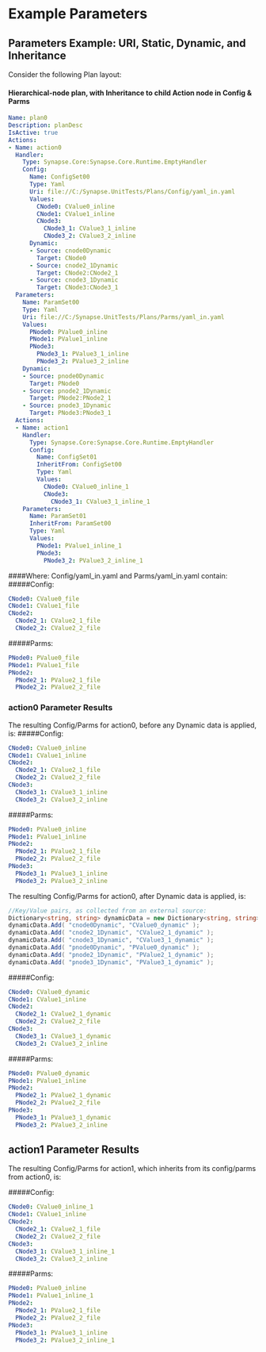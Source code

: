 # Example Parameters

## Parameters Example: URI, Static, Dynamic, and Inheritance

Consider the following Plan layout:
#### Hierarchical-node plan, with Inheritance to child Action node in Config & Parms

```yaml
Name: plan0
Description: planDesc
IsActive: true
Actions:
- Name: action0
  Handler:
    Type: Synapse.Core:Synapse.Core.Runtime.EmptyHandler
    Config:
      Name: ConfigSet00
      Type: Yaml
      Uri: file://C:/Synapse.UnitTests/Plans/Config/yaml_in.yaml
      Values:
        CNode0: CValue0_inline
        CNode1: CValue1_inline
        CNode3:
          CNode3_1: CValue3_1_inline
          CNode3_2: CValue3_2_inline
      Dynamic:
      - Source: cnode0Dynamic
        Target: CNode0
      - Source: cnode2_1Dynamic
        Target: CNode2:CNode2_1
      - Source: cnode3_1Dynamic
        Target: CNode3:CNode3_1
  Parameters:
    Name: ParamSet00
    Type: Yaml
    Uri: file://C:/Synapse.UnitTests/Plans/Parms/yaml_in.yaml
    Values:
      PNode0: PValue0_inline
      PNode1: PValue1_inline
      PNode3:
        PNode3_1: PValue3_1_inline
        PNode3_2: PValue3_2_inline
    Dynamic:
    - Source: pnode0Dynamic
      Target: PNode0
    - Source: pnode2_1Dynamic
      Target: PNode2:PNode2_1
    - Source: pnode3_1Dynamic
      Target: PNode3:PNode3_1
  Actions:
  - Name: action1
    Handler:
      Type: Synapse.Core:Synapse.Core.Runtime.EmptyHandler
      Config:
        Name: ConfigSet01
        InheritFrom: ConfigSet00
        Type: Yaml
        Values:
          CNode0: CValue0_inline_1
          CNode3:
            CNode3_1: CValue3_1_inline_1
    Parameters:
      Name: ParamSet01
      InheritFrom: ParamSet00
      Type: Yaml
      Values:
        PNode1: PValue1_inline_1
        PNode3:
          PNode3_2: PValue3_2_inline_1
```

####Where: Config/yaml_in.yaml and Parms/yaml_in.yaml contain:
#####Config:
```yaml
CNode0: CValue0_file
CNode1: CValue1_file
CNode2:
  CNode2_1: CValue2_1_file
  CNode2_2: CValue2_2_file
```

#####Parms:
```yaml
PNode0: PValue0_file
PNode1: PValue1_file
PNode2:
  PNode2_1: PValue2_1_file
  PNode2_2: PValue2_2_file
```

### action0 Parameter Results
The resulting Config/Parms for action0, before any Dynamic data is applied, is:
#####Config:
```yaml
CNode0: CValue0_inline
CNode1: CValue1_inline
CNode2:
  CNode2_1: CValue2_1_file
  CNode2_2: CValue2_2_file
CNode3:
  CNode3_1: CValue3_1_inline
  CNode3_2: CValue3_2_inline
```

#####Parms:
```yaml
PNode0: PValue0_inline
PNode1: PValue1_inline
PNode2:
  PNode2_1: PValue2_1_file
  PNode2_2: PValue2_2_file
PNode3:
  PNode3_1: PValue3_1_inline
  PNode3_2: PValue3_2_inline
```

The resulting Config/Parms for action0, after Dynamic data is applied, is:

```cs
//Key/Value pairs, as collected from an external source:
Dictionary<string, string> dynamicData = new Dictionary<string, string>();
dynamicData.Add( "cnode0Dynamic", "CValue0_dynamic" );
dynamicData.Add( "cnode2_1Dynamic", "CValue2_1_dynamic" );
dynamicData.Add( "cnode3_1Dynamic", "CValue3_1_dynamic" );
dynamicData.Add( "pnode0Dynamic", "PValue0_dynamic" );
dynamicData.Add( "pnode2_1Dynamic", "PValue2_1_dynamic" );
dynamicData.Add( "pnode3_1Dynamic", "PValue3_1_dynamic" );
```

#####Config:
```yaml
CNode0: CValue0_dynamic
CNode1: CValue1_inline
CNode2:
  CNode2_1: CValue2_1_dynamic
  CNode2_2: CValue2_2_file
CNode3:
  CNode3_1: CValue3_1_dynamic
  CNode3_2: CValue3_2_inline
```

#####Parms:
```yaml
PNode0: PValue0_dynamic
PNode1: PValue1_inline
PNode2:
  PNode2_1: PValue2_1_dynamic
  PNode2_2: PValue2_2_file
PNode3:
  PNode3_1: PValue3_1_dynamic
  PNode3_2: PValue3_2_inline
```

## action1 Parameter Results
The resulting Config/Parms for action1, which inherits from its config/parms from action0, is:

#####Config:
```yaml
CNode0: CValue0_inline_1
CNode1: CValue1_inline
CNode2:
  CNode2_1: CValue2_1_file
  CNode2_2: CValue2_2_file
CNode3:
  CNode3_1: CValue3_1_inline_1
  CNode3_2: CValue3_2_inline
```

#####Parms:
```yaml
PNode0: PValue0_inline
PNode1: PValue1_inline_1
PNode2:
  PNode2_1: PValue2_1_file
  PNode2_2: PValue2_2_file
PNode3:
  PNode3_1: PValue3_1_inline
  PNode3_2: PValue3_2_inline_1
```
